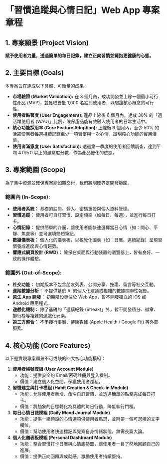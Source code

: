 # **「習慣追蹤與心情日記」Web App 專案章程**

## **1. 專案願景 (Project Vision)**

**賦予使用者力量，透過簡單的每日記錄，建立正向習慣並擁抱更健康的心態。**

## **2. 主要目標 (Goals)**

本專案旨在達成以下具體、可衡量的成果：

* **市場驗證 (Market Validation):** 在 3 個月內，成功開發並上線一個最小可行性產品 (MVP)，並獲取首批 1,000 名註冊使用者，以驗證核心概念的可行性。  
* **使用者黏著度 (User Engagement):** 產品上線後 6 個月內，達成 30% 的「週活躍使用者 (WAU)」比例，確保產品能有效融入使用者的日常生活中。  
* **核心功能採用率 (Core Feature Adoption):** 上線後 6 個月內，至少 50% 的活躍使用者每週持續記錄至少一項習慣與一次心情，證明核心功能的實用價值。  
* **使用者滿意度 (User Satisfaction):** 透過第一季度的使用者回饋調查，達到平均 4.0/5.0 以上的滿意度分數，作為產品優化的依據。

## **3. 專案範圍 (Scope)**

為了集中資源並確保專案能如期交付，我們將明確界定開發範圍。

### **範圍內 (In-Scope):**

* **使用者系統：** 基礎的註冊、登入、密碼重設與個人資料管理。  
* **習慣追蹤：** 使用者可自訂習慣、設定頻率（如每日、每週），並進行每日打卡。  
* **心情記錄：** 提供簡單的介面，讓使用者能快速選擇當日心情（如：開心、平靜、焦慮等）並可選填簡短筆記。  
* **數據儀表板：** 個人化的儀表板，以視覺化圖表（如：日曆、連續紀錄）呈現習慣養成進度與心情趨勢。  
* **響應式網頁設計 (RWD)：** 確保在桌面與行動裝置的瀏覽器上，皆有良好、一致的操作體驗。

### **範圍外 (Out-of-Scope):**

* **社交功能：** 初期版本不包含朋友列表、公開分享、按讚、留言等社交互動。  
* **進階數據分析：** 不提供基於 AI 的個人化建議或複雜的數據關聯性報告。  
* **原生 App 開發：** 初期階段專注於 Web App，暫不開發獨立的 iOS 或 Android 應用程式。  
* **遊戲化機制：** 除了基礎的「連續紀錄 (Streak)」外，暫不開發積分、徽章、排行榜等複雜的遊戲化元素。  
* **第三方整合：** 不串接行事曆、健康數據 (Apple Health / Google Fit) 等外部服務。

## **4. 核心功能 (Core Features)**

以下是實現專案願景不可或缺的四大核心功能模組：

1. **使用者帳號模組 (User Account Module)**  
   * 功能：提供安全的 Email/密碼註冊與登入機制。  
   * 價值：建立個人化空間，保護使用者隱私。  
2. **習慣建立與打卡模組 (Habit Creation & Check-in Module)**  
   * 功能：允許使用者新增、命名自訂習慣，並透過簡單的點擊完成每日打卡。  
   * 價值：將抽象的目標轉化為具體的每日行動，降低執行門檻。  
3. **每日心情日誌模組 (Daily Mood Journal Module)**  
   * 功能：提供一組預設的心情選項供使用者點選，並附帶一個可選填的文字欄位。  
   * 價值：幫助使用者快速標記與覺察自身情緒狀態，無需長篇大論。  
4. **個人化儀表板模組 (Personal Dashboard Module)**  
   * 功能：整合習慣打卡日曆與心情趨勢圖，讓使用者一目了然地回顧自己的進展。  
   * 價值：提供正向回饋與成就感，激勵使用者持續堅持。